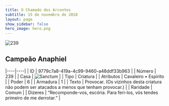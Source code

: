 ```yaml
---
title: O Chamado dos Arcontes
subtitle: 15 de novembro de 2018
layout: page
show_sidebar: false
hero_image: hero.png
---
```


![239](https://cdn.keyforgegame.com/media/card_front/pt/341_239_FR9V84W6X65C_pt.png)

## Campeão Anaphiel

|----|----|
| ID | 9779c7a8-419a-4c99-9460-a48ddf33b963 |
| Número | 239 |
| Casa | ![Sanctum](https://archonarcana.com/images/thumb/c/c7/Sanctum.png/22px-Sanctum.png "Santuário") |
| Tipo | Criatura |
| Atributos | Cavaleiro • Espírito |
| Poder | 6 |
| Armadura | 1 |
| Texto | Provocar. (Os vizinhos desta criatura não podem ser atacados a menos que tenham provocar.) |
| Raridade | Comum |
| Dizeres | “Recomponde-vos, escória. Para feri-los,  vós tendes primeiro de me derrotar.” |
